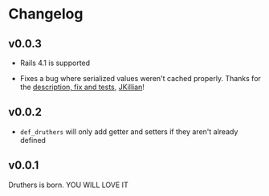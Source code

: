 # Changelog

## v0.0.3

* Rails 4.1 is supported

* Fixes a bug where serialized values weren't cached properly. Thanks for the
  [description, fix and tests](https://github.com/mceachen/druthers/pull/2),
  [JKillian](https://github.com/JKillian)!

## v0.0.2

* ```def_druthers``` will only add getter and setters if they aren't already defined

## v0.0.1

Druthers is born. YOU WILL LOVE IT
